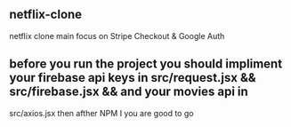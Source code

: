 ## netflix-clone
netflix clone main focus on Stripe Checkout &amp; Google Auth


## before you run the project you should impliment your firebase api keys in  src/request.jsx    && src/firebase.jsx  &&  and your  movies api in 
 src/axios.jsx then afther NPM I you are good to go 
